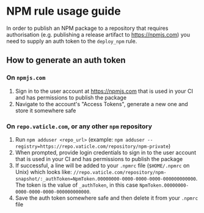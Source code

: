 # NPM rule usage guide

In order to publish an NPM package to a repository that requires authorisation (e.g. publishing a release artifact to https://npmjs.com) you need to supply an auth token to the `deploy_npm` rule.

## How to generate an auth token

### On `npmjs.com`
1. Sign in to the user account at https://npmjs.com that is used in your CI and has permissions to publish the package
2. Navigate to the account's "Access Tokens", generate a new one and store it somewhere safe

### On `repo.vaticle.com`, or any other `npm` repository
1. Run `npm adduser <repo_url>` (example: `npm adduser --registry=https://repo.vaticle.com/repository/npm-private`)
2. When prompted, provide login credentials to sign in to the user account that is used in your CI and has permissions to publish the package
3. If successful, a line will be added to your `.npmrc` file (`$HOME/.npmrc` on Unix) which looks like: `//repo.vaticle.com/repository/npm-snapshot/:_authToken=NpmToken.00000000-0000-0000-0000-000000000000`. The token is the value of `_authToken`, in this case `NpmToken.00000000-0000-0000-0000-000000000000`.
4. Save the auth token somewhere safe and then delete it from your `.npmrc` file
